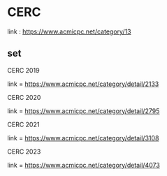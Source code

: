 # CERC #

link : https://www.acmicpc.net/category/13

## set ##

CERC 2019

link = https://www.acmicpc.net/category/detail/2133

CERC 2020

link = https://www.acmicpc.net/category/detail/2795

CERC 2021

link = https://www.acmicpc.net/category/detail/3108

CERC 2023 

link = https://www.acmicpc.net/category/detail/4073 
